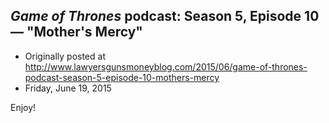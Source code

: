 ## <em>Game of Thrones</em> podcast: Season 5, Episode 10 — "Mother's Mercy"

 * Originally posted at http://www.lawyersgunsmoneyblog.com/2015/06/game-of-thrones-podcast-season-5-episode-10-mothers-mercy
 * Friday, June 19, 2015

Enjoy!